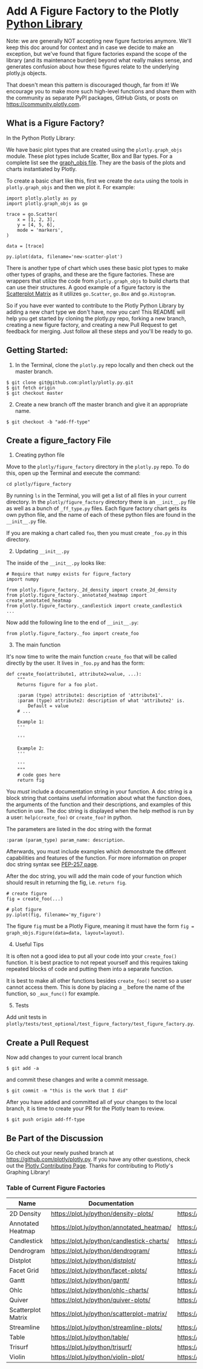 # Add A Figure Factory to the Plotly [Python Library](https://plot.ly/python/)

Note: we are generally NOT accepting new figure factories anymore. We'll keep this doc around for context and in case we decide to make an exception, but we've found that figure factories expand the scope of the library (and its maintenance burden) beyond what really makes sense, and generates confusion about how these figures relate to the underlying plotly.js objects.

That doesn't mean this pattern is discouraged though, far from it! We encourage you to make more such high-level functions and share them with the community as separate PyPI packages, GitHub Gists, or posts on https://community.plotly.com.

## What is a Figure Factory?
In the Python Plotly Library:

We have basic plot types that are created using the `plotly.graph_objs` module.
These plot types include Scatter, Box and Bar types. For a complete list see the [graph_objs file](https://github.com/plotly/plotly.py/blob/master/plotly/graph_objs/graph_objs.py). They are the basis of the plots and charts instantiated by Plotly.

To create a basic chart like this, first we create the `data` using the tools in `plotly.graph_objs` and then we plot it. For example:

```
import plotly.plotly as py
import plotly.graph_objs as go

trace = go.Scatter(
    x = [1, 2, 3],
    y = [4, 5, 6],
    mode = 'markers',
)

data = [trace]

py.iplot(data, filename='new-scatter-plot')
```

There is another type of chart which uses these basic plot types to make other types of graphs, and these are the figure factories. These are wrappers that utilize the code from `plotly.graph_objs` to build charts that can use their structures. A good example of a figure factory is the [Scatterplot Matrix](https://plot.ly/python/scatterplot-matrix/) as it utilizes `go.Scatter`, `go.Box` and `go.Histogram`.

So if you have ever wanted to contribute to the Plotly Python Library by adding a new chart type we don't have, now you can! This README will help you get started by cloning the plotly.py repo, forking a new branch, creating a new figure factory, and creating a new Pull Request to get feedback for merging. Just follow all these steps and you'll be ready to go.

## Getting Started:
1. In the Terminal, clone the `plotly.py` repo locally and then check out the master branch.

```
$ git clone git@github.com:plotly/plotly.py.git
$ git fetch origin
$ git checkout master
```

2. Create a new branch off the master branch and give it an appropriate name.

```
$ git checkout -b "add-ff-type"
```

## Create a figure_factory File
1. Creating python file

Move to the `plotly/figure_factory` directory in the `plotly.py` repo. To do this, open up the Terminal and execute the command:

```
cd plotly/figure_factory
```

By running `ls` in the Terminal, you will get a list of all files in your current directory. In the `plotly/figure_factory` directory there is an `__init__.py` file as well as a bunch of `_ff_type.py` files. Each figure factory chart gets its own python file, and the name of each of these python files are found in the `__init__.py` file.

If you are making a chart called `foo`, then you must create `_foo.py` in this directory.


2. Updating `__init__.py`

The inside of the `__init__.py` looks like:

```
# Require that numpy exists for figure_factory
import numpy

from plotly.figure_factory._2d_density import create_2d_density
from plotly.figure_factory._annotated_heatmap import create_annotated_heatmap
from plotly.figure_factory._candlestick import create_candlestick
...
```

Now add the following line to the end of `__init__.py`:

```
from plotly.figure_factory._foo import create_foo
```

3. The main function

It's now time to write the main function `create_foo` that will be called directly by the user. It lives in `_foo.py` and has the form:

```
def create_foo(attribute1, attribute2=value, ...):
    """
    Returns figure for a foo plot.

    :param (type) attribute1: description of 'attribute1'.
    :param (type) attribute2: description of what 'attribute2' is.
        Default = value
    # ...

    Example 1:
    '''

    '''

    Example 2:
    '''

    '''
    """
    # code goes here
    return fig
```

You _must_ include a documentation string in your function. A doc string is a block string that contains useful information about what the function does, the arguments of the function and their descriptions, and examples of this function in use. The doc string is displayed when the help method is run by a user: `help(create_foo)` or `create_foo?` in python.

The parameters are listed in the doc string with the format
```
:param (param_type) param_name: description.
```
Afterwards, you must include examples which demonstrate the different capabilities and features of the function. For more information on proper doc string syntax see [PEP-257 page](https://www.python.org/dev/peps/pep-0257/).

After the doc string, you will add the main code of your function which should result in returning the fig, i.e. `return fig`.

```
# create figure
fig = create_foo(...)

# plot figure
py.iplot(fig, filename='my_figure')
```

The figure `fig` must be a Plotly Figure, meaning it must have the form `fig = graph_objs.Figure(data=data, layout=layout)`.

4. Useful Tips

It is often not a good idea to put all your code into your `create_foo()` function. It is best practice to not repeat yourself and this requires taking repeated blocks of code and putting them into a separate function.

It is best to make all other functions besides `create_foo()` secret so a user cannot access them. This is done by placing a `_` before the name of the function, so `_aux_func()` for example.

5. Tests

Add unit tests in
`plotly/tests/test_optional/test_figure_factory/test_figure_factory.py`.

## Create a Pull Request

Now add changes to your current local branch

```
$ git add -a
```

and commit these changes and write a commit message.

```
$ git commit -m "this is the work that I did"
```

After you have added and committed all of your changes to the local branch, it is time to create your PR for the Plotly team to review.

```
$ git push origin add-ff-type
```

## Be Part of the Discussion

Go check out your newly pushed branch at https://github.com/plotly/plotly.py. If you have any other questions, check out the [Plotly Contributing Page](https://github.com/plotly/plotly.py/blob/master/contributing.md). Thanks for contributing to Plotly's Graphing Library!

### Table of Current Figure Factories
| Name              | Documentation                             | In GitHub     |
| ----------------- | ----------------------------------------- | ------------- |
| 2D Density        | https://plot.ly/python/density-plots/     |https://github.com/plotly/plotly.py/blob/master/plotly/figure_factory/_2d_density.py|
| Annotated Heatmap | https://plot.ly/python/annotated_heatmap/ |https://github.com/plotly/plotly.py/blob/master/plotly/figure_factory/_annotated_heatmap.py|
| Candlestick       | https://plot.ly/python/candlestick-charts/|https://github.com/plotly/plotly.py/blob/master/plotly/figure_factory/_candlestick.py|
| Dendrogram        | https://plot.ly/python/dendrogram/        |https://github.com/plotly/plotly.py/blob/master/plotly/figure_factory/_dendrogram.py|
| Distplot          | https://plot.ly/python/distplot/          |https://github.com/plotly/plotly.py/blob/master/plotly/figure_factory/_distplot.py|
| Facet Grid        | https://plot.ly/python/facet-plots/       |https://github.com/plotly/plotly.py/blob/master/plotly/figure_factory/_facet_grid.py|
| Gantt             | https://plot.ly/python/gantt/             |https://github.com/plotly/plotly.py/blob/master/plotly/figure_factory/_gantt.py|
| Ohlc              | https://plot.ly/python/ohlc-charts/       |https://github.com/plotly/plotly.py/blob/master/plotly/figure_factory/_ohlc.py|
| Quiver            | https://plot.ly/python/quiver-plots/      |https://github.com/plotly/plotly.py/blob/master/plotly/figure_factory/_quiver.py|
| Scatterplot Matrix| https://plot.ly/python/scatterplot-matrix/|https://github.com/plotly/plotly.py/blob/master/plotly/figure_factory/_scatterplot.py|
| Streamline        | https://plot.ly/python/streamline-plots/  |https://github.com/plotly/plotly.py/blob/master/plotly/figure_factory/_streamline.py|
| Table             | https://plot.ly/python/table/             |https://github.com/plotly/plotly.py/blob/master/plotly/figure_factory/_table.py|
| Trisurf           | https://plot.ly/python/trisurf/           |https://github.com/plotly/plotly.py/blob/master/plotly/figure_factory/_trisurf.py|
| Violin            | https://plot.ly/python/violin-plot/       |https://github.com/plotly/plotly.py/blob/master/plotly/figure_factory/_violin.py|
